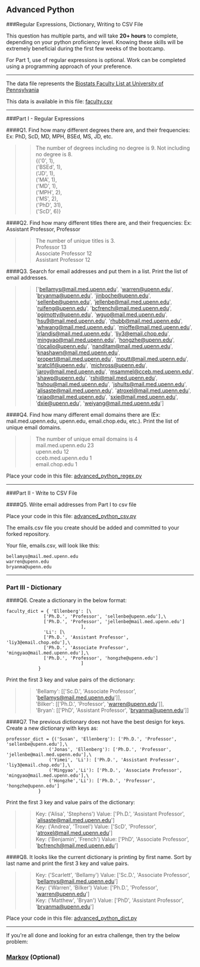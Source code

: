 ## Advanced Python    

###Regular Expressions, Dictionary, Writing to CSV File  

This question has multiple parts, and will take **20+ hours** to complete, depending on your python proficiency level.  Knowing these skills will be extremely beneficial during the first few weeks of the bootcamp.

For Part 1, use of regular expressions is optional.  Work can be completed using a programming approach of your preference.

---

The data file represents the [Biostats Faculty List at University of Pennsylvania](http://www.med.upenn.edu/cceb/biostat/faculty.shtml)

This data is available in this file:  [faculty.csv](python/faculty.csv)

---

###Part I - Regular Expressions  


####Q1. Find how many different degrees there are, and their frequencies: Ex:  PhD, ScD, MD, MPH, BSEd, MS, JD, etc.

>> The number of degrees including no degree is 9.  Not including no degree is 8.<br/>
{('0', 1),<br/>
 ('BSEd', 1),<br/>
 ('JD', 1),<br/>
 ('MA', 1),<br/>
 ('MD', 1),<br/>
 ('MPH', 2),<br/>
 ('MS', 2),<br/>
 ('PhD', 31),<br/>
 ('ScD', 6)}


####Q2. Find how many different titles there are, and their frequencies:  Ex:  Assistant Professor, Professor

>> The number of unique titles is 3.<br/>
Professor              13<br/>
Associate Professor    12<br/>
Assistant Professor    12<br/>


####Q3. Search for email addresses and put them in a list.  Print the list of email addresses.

>> ['bellamys@mail.med.upenn.edu', 'warren@upenn.edu', 'bryanma@upenn.edu', 'jinboche@upenn.edu', 'sellenbe@upenn.edu', 'jellenbe@mail.med.upenn.edu', 'ruifeng@upenn.edu', 'bcfrench@mail.med.upenn.edu', 'pgimotty@upenn.edu', 'wguo@mail.med.upenn.edu', 'hsu9@mail.med.upenn.edu', 'rhubb@mail.med.upenn.edu', 'whwang@mail.med.upenn.edu', 'mjoffe@mail.med.upenn.edu', 'jrlandis@mail.med.upenn.edu', 'liy3@email.chop.edu', 'mingyao@mail.med.upenn.edu', 'hongzhe@upenn.edu', 'rlocalio@upenn.edu', 'nanditam@mail.med.upenn.edu', 'knashawn@mail.med.upenn.edu', 'propert@mail.med.upenn.edu', 'mputt@mail.med.upenn.edu', 'sratclif@upenn.edu', 'michross@upenn.edu', 'jaroy@mail.med.upenn.edu', 'msammel@cceb.med.upenn.edu', 'shawp@upenn.edu', 'rshi@mail.med.upenn.edu', 'hshou@mail.med.upenn.edu', 'jshults@mail.med.upenn.edu', 'alisaste@mail.med.upenn.edu', 'atroxel@mail.med.upenn.edu', 'rxiao@mail.med.upenn.edu', 'sxie@mail.med.upenn.edu', 'dxie@upenn.edu', 'weiyang@mail.med.upenn.edu']


####Q4. Find how many different email domains there are (Ex:  mail.med.upenn.edu, upenn.edu, email.chop.edu, etc.).  Print the list of unique email domains.

>> The number of unique email domains is 4<br/>
mail.med.upenn.edu    23<br/>
upenn.edu             12<br/>
cceb.med.upenn.edu     1<br/>
email.chop.edu         1<br/>

Place your code in this file: [advanced_python_regex.py](python/advanced_python_regex.py)

---

###Part II - Write to CSV File

####Q5.  Write email addresses from Part I to csv file

Place your code in this file: [advanced_python_csv.py](python/advanced_python_csv.py)

The emails.csv file you create should be added and committed to your forked repository.

Your file, emails.csv, will look like this:
```
bellamys@mail.med.upenn.edu
warren@upenn.edu
bryanma@upenn.edu
```

---

### Part III - Dictionary

####Q6.  Create a dictionary in the below format:
```
faculty_dict = { 'Ellenberg': [\
              ['Ph.D.', 'Professor', 'sellenbe@upenn.edu'],\
              ['Ph.D.', 'Professor', 'jellenbe@mail.med.upenn.edu']
                            ],
              'Li': [\
              ['Ph.D.', 'Assistant Professor', 'liy3@email.chop.edu'],\
              ['Ph.D.', 'Associate Professor', 'mingyao@mail.med.upenn.edu'],\
              ['Ph.D.', 'Professor', 'hongzhe@upenn.edu']
                            ]
            }
```
Print the first 3 key and value pairs of the dictionary:

>> 'Bellamy': [['Sc.D.', 'Associate Professor', 'bellamys@mail.med.upenn.edu']],<br/>
 'Bilker': [['Ph.D.', 'Professor', 'warren@upenn.edu']],<br/>
 'Bryan': [['PhD', 'Assistant Professor', 'bryanma@upenn.edu']]<br/>

####Q7.  The previous dictionary does not have the best design for keys.  Create a new dictionary with keys as:

```
professor_dict = {('Susan', 'Ellenberg'): ['Ph.D.', 'Professor', 'sellenbe@upenn.edu'],\
                ('Jonas', 'Ellenberg'): ['Ph.D.', 'Professor', 'jellenbe@mail.med.upenn.edu'],\
                ('Yimei', 'Li'): ['Ph.D.', 'Assistant Professor', 'liy3@email.chop.edu'],\
                ('Mingyao','Li'): ['Ph.D.', 'Associate Professor', 'mingyao@mail.med.upenn.edu'],\
                ('Hongzhe','Li'): ['Ph.D.', 'Professor', 'hongzhe@upenn.edu']
            }
```

Print the first 3 key and value pairs of the dictionary:

>> Key: ('Alisa', 'Stephens') Value: ['Ph.D.', 'Assistant Professor', 'alisaste@mail.med.upenn.edu'] <br/>
Key: ('Andrea', 'Troxel') Value: ['ScD', 'Professor', 'atroxel@mail.med.upenn.edu'] <br/>
Key: ('Benjamin', 'French') Value: ['PhD', 'Associate Professor', 'bcfrench@mail.med.upenn.edu']


####Q8.  It looks like the current dictionary is printing by first name.  Sort by last name and print the first 3 key and value pairs.  

>> Key: ('Scarlett', 'Bellamy') Value: ['Sc.D.', 'Associate Professor', 'bellamys@mail.med.upenn.edu'] <br/>
Key: ('Warren', 'Bilker') Value: ['Ph.D.', 'Professor', 'warren@upenn.edu'] <br/>
Key: ('Matthew', 'Bryan') Value: ['PhD', 'Assistant Professor', 'bryanma@upenn.edu']


Place your code in this file: [advanced_python_dict.py](python/advanced_python_dict.py)

---

If you're all done and looking for an extra challenge, then try the below problem:  

### [Markov](python/markov.py) (Optional)
